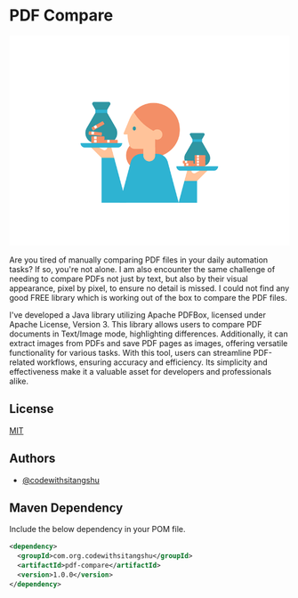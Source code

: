 # PDF Compare

![Alt Text](compare.gif)


Are you tired of manually comparing PDF files in your daily automation tasks? If so, you're not alone. I am also encounter the same challenge of needing to compare PDFs not just by text, but also by their visual appearance, pixel by pixel, to ensure no detail is missed. I could not find any good FREE library which is working out of the box to compare the PDF files.

I've developed a Java library utilizing Apache PDFBox, licensed under Apache License, Version 3. This library allows users to compare PDF documents in Text/Image mode, highlighting differences. Additionally, it can extract images from PDFs and save PDF pages as images, offering versatile functionality for various tasks. With this tool, users can streamline PDF-related workflows, ensuring accuracy and efficiency. Its simplicity and effectiveness make it a valuable asset for developers and professionals alike.


## License

[MIT](https://choosealicense.com/licenses/mit/)

## Authors

- [@codewithsitangshu](https://github.com/codewithsitangshu/)

## Maven Dependency

Include the below dependency in your POM file.

```xml
<dependency>
  <groupId>com.org.codewithsitangshu</groupId>
  <artifactId>pdf-compare</artifactId>
  <version>1.0.0</version>
</dependency>
```